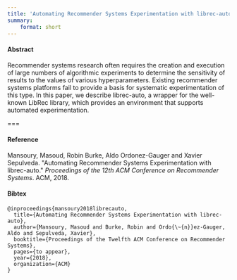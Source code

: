 ```yaml
---
title: 'Automating Recommender Systems Experimentation with librec-auto'
summary:
    format: short
---
```


#### Abstract

Recommender systems research often requires the creation and execution of large numbers of algorithmic experiments to determine the sensitivity of results to the values of various hyperparameters. Existing recommender systems platforms fail to provide a basis for systematic experimentation of this type. In this paper, we describe librec-auto, a wrapper for the well-known LibRec library, which provides an environment that supports automated experimentation.

===

#### Reference
Mansoury, Masoud, Robin Burke, Aldo Ordonez-Gauger and Xavier Sepulveda. "Automating Recommender Systems Experimentation with librec-auto." *Proceedings of the 12th ACM Conference on Recommender Systems*. ACM, 2018.

#### Bibtex
```
@inproceedings{mansoury2018librecauto,
  title={Automating Recommender Systems Experimentation with librec-auto},
  author={Mansoury, Masoud and Burke, Robin and Ordo{\~{n}}ez-Gauger, Aldo and Sepulveda, Xavier},
  booktitle={Proceedings of the Twelfth ACM Conference on Recommender Systems},
  pages={to appear},
  year={2018},
  organization={ACM}
}
```


